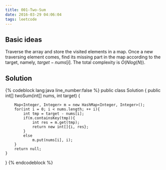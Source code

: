 ```yaml
---
title: 001-Two-Sum
date: 2016-03-29 04:06:04
tags: leetcode
---
```

## Basic ideas
Traverse the array and store the visited elements in a map. Once a new traversing element comes, find its missing part in the map according to the target, namely, $target - nums[i]$. The total complexity is $O(Nlog(N))$.

## Solution
{% codeblock lang:java line_number:false %}
public class Solution {
    public int[] twoSum(int[] nums, int target) {
        
        Map<Integer, Integer> m = new HashMap<Integer, Integer>();
        for(int i = 0; i < nums.length; ++ i){
            int tmp = target - nums[i];
            if(m.containsKey(tmp)){
                int res = m.get(tmp);
                return new int[]{i, res};
            }
            else
                m.put(nums[i], i);
        }
        return null;
    }
}
{% endcodeblock %}
